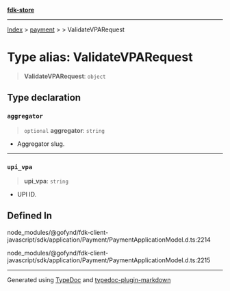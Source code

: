 [**fdk-store**](../../../README.md)
***

[Index](../../../API.md) > [payment](../../README.md) > [<internal>](../README.md) > ValidateVPARequest

# Type alias: ValidateVPARequest

> **ValidateVPARequest**: `object`

## Type declaration

### `aggregator`

> `optional` **aggregator**: `string`

- Aggregator slug.

***

### `upi_vpa`

> **upi\_vpa**: `string`

- UPI ID.

## Defined In

node\_modules/@gofynd/fdk-client-javascript/sdk/application/Payment/PaymentApplicationModel.d.ts:2214

node\_modules/@gofynd/fdk-client-javascript/sdk/application/Payment/PaymentApplicationModel.d.ts:2215

***
Generated using [TypeDoc](https://typedoc.org/) and [typedoc-plugin-markdown](https://www.npmjs.com/package/typedoc-plugin-markdown)
